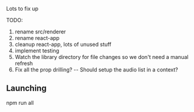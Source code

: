 Lots to fix up

TODO:

1. rename src/renderer
2. rename react-app
3. cleanup react-app, lots of unused stuff
4. implement testing
5. Watch the library directory for file changes so we don't need a manual refresh
6. Fix all the prop drilling? -- Should setup the audio list in a context?

## Launching

npm run all
